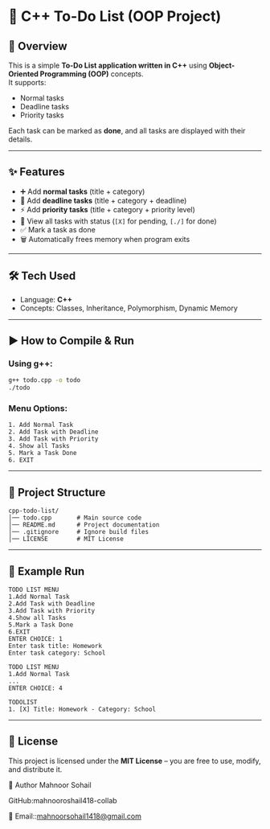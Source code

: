# 📝 C++ To-Do List (OOP Project)

## 📌 Overview
This is a simple **To-Do List application written in C++** using **Object-Oriented Programming (OOP)** concepts.  
It supports:
- Normal tasks
- Deadline tasks
- Priority tasks  

Each task can be marked as **done**, and all tasks are displayed with their details.

---

## ✨ Features
- ➕ Add **normal tasks** (title + category)  
- 📅 Add **deadline tasks** (title + category + deadline)  
- ⚡ Add **priority tasks** (title + category + priority level)  
- 👀 View all tasks with status (`[X]` for pending, `[./]` for done)  
- ✅ Mark a task as done  
- 🗑️ Automatically frees memory when program exits  

---

## 🛠️ Tech Used
- Language: **C++**  
- Concepts: Classes, Inheritance, Polymorphism, Dynamic Memory  

---

## ▶️ How to Compile & Run
### Using g++:
```bash
g++ todo.cpp -o todo
./todo
```

### Menu Options:
```
1. Add Normal Task
2. Add Task with Deadline
3. Add Task with Priority
4. Show all Tasks
5. Mark a Task Done
6. EXIT
```

---

## 📂 Project Structure
```
cpp-todo-list/
│── todo.cpp       # Main source code
│── README.md      # Project documentation
│── .gitignore     # Ignore build files
│── LICENSE        # MIT License
```

---

## 📸 Example Run
```
TODO LIST MENU
1.Add Normal Task
2.Add Task with Deadline
3.Add Task with Priority
4.Show all Tasks
5.Mark a Task Done
6.EXIT
ENTER CHOICE: 1
Enter task title: Homework
Enter task category: School

TODO LIST MENU
1.Add Normal Task
...
ENTER CHOICE: 4

TODOLIST
1. [X] Title: Homework - Category: School
```

---

## 📜 License
This project is licensed under the **MIT License** – you are free to use, modify, and distribute it.  

👤 Author
Mahnoor Sohail

GitHub:mahnooroshail418-collab

📧 Email::mahnoorsohail1418@gmail.com
